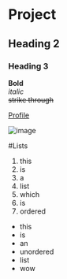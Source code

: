 # Project

## Heading 2

### Heading 3

**Bold**\
_italic_\
~~strike through~~

[Profile](https://github.com/SameerAdnanK250600 "my profile")

![image](https://myoctocat.com/assets/images/base-octocat.svg)

#Lists
1. this
2. is
3. a
4. list
5. which
6. is
7. ordered

- this
- is
- an
- unordered
- list
- wow
